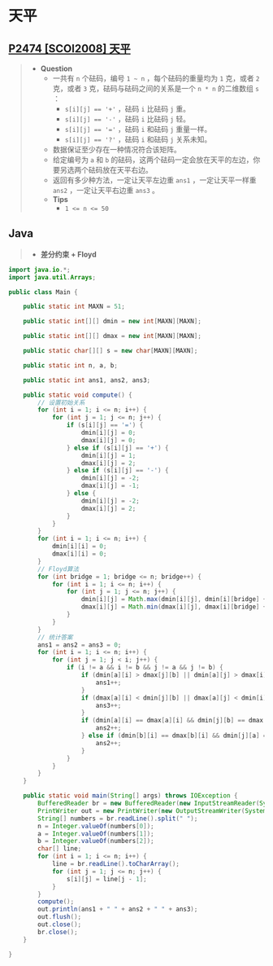 # 天平

## [P2474 [SCOI2008] 天平](https://www.luogu.com.cn/problem/P2474)

> - **Question**
>   - 一共有 `n` 个砝码，编号 `1 ~ n` ，每个砝码的重量均为 `1` 克，或者 `2` 克，或者 `3` 克，砝码与砝码之间的关系是一个 `n * n` 的二维数组 `s` ：
>     - `s[i][j] == '+'` ，砝码 `i` 比砝码 `j` 重。
>     - `s[i][j] == '-'` ，砝码 `i` 比砝码 `j` 轻。
>     - `s[i][j] == '='` ，砝码 `i` 和砝码 `j` 重量一样。
>     - `s[i][j] == '?'` ，砝码 `i` 和砝码 `j` 关系未知。
>   - 数据保证至少存在一种情况符合该矩阵。
>   - 给定编号为 `a` 和 `b` 的砝码，这两个砝码一定会放在天平的左边，你要另选两个砝码放在天平右边。
>   - 返回有多少种方法，一定让天平左边重 `ans1` ，一定让天平一样重 `ans2` ，一定让天平右边重 `ans3` 。
>   - **Tips**
>     - `1 <= n <= 50`

## Java

> - **差分约束 + Floyd**

```java
import java.io.*;
import java.util.Arrays;

public class Main {

    public static int MAXN = 51;

    public static int[][] dmin = new int[MAXN][MAXN];

    public static int[][] dmax = new int[MAXN][MAXN];

    public static char[][] s = new char[MAXN][MAXN];

    public static int n, a, b;

    public static int ans1, ans2, ans3;

    public static void compute() {
        // 设置初始关系
        for (int i = 1; i <= n; i++) {
            for (int j = 1; j <= n; j++) {
                if (s[i][j] == '=') {
                    dmin[i][j] = 0;
                    dmax[i][j] = 0;
                } else if (s[i][j] == '+') {
                    dmin[i][j] = 1;
                    dmax[i][j] = 2;
                } else if (s[i][j] == '-') {
                    dmin[i][j] = -2;
                    dmax[i][j] = -1;
                } else {
                    dmin[i][j] = -2;
                    dmax[i][j] = 2;
                }
            }
        }
        for (int i = 1; i <= n; i++) {
            dmin[i][i] = 0;
            dmax[i][i] = 0;
        }
        // Floyd算法
        for (int bridge = 1; bridge <= n; bridge++) {
            for (int i = 1; i <= n; i++) {
                for (int j = 1; j <= n; j++) {
                    dmin[i][j] = Math.max(dmin[i][j], dmin[i][bridge] + dmin[bridge][j]);
                    dmax[i][j] = Math.min(dmax[i][j], dmax[i][bridge] + dmax[bridge][j]);
                }
            }
        }
        // 统计答案
        ans1 = ans2 = ans3 = 0;
        for (int i = 1; i <= n; i++) {
            for (int j = 1; j < i; j++) {
                if (i != a && i != b && j != a && j != b) {
                    if (dmin[a][i] > dmax[j][b] || dmin[a][j] > dmax[i][b]) {
                        ans1++;
                    }
                    if (dmax[a][i] < dmin[j][b] || dmax[a][j] < dmin[i][b]) {
                        ans3++;
                    }
                    if (dmin[a][i] == dmax[a][i] && dmin[j][b] == dmax[j][b] && dmin[a][i] == dmin[j][b]) {
                        ans2++;
                    } else if (dmin[b][i] == dmax[b][i] && dmin[j][a] == dmax[j][a] && dmin[b][i] == dmin[j][a]) {
                        ans2++;
                    }
                }
            }
        }
    }

    public static void main(String[] args) throws IOException {
        BufferedReader br = new BufferedReader(new InputStreamReader(System.in));
        PrintWriter out = new PrintWriter(new OutputStreamWriter(System.out));
        String[] numbers = br.readLine().split(" ");
        n = Integer.valueOf(numbers[0]);
        a = Integer.valueOf(numbers[1]);
        b = Integer.valueOf(numbers[2]);
        char[] line;
        for (int i = 1; i <= n; i++) {
            line = br.readLine().toCharArray();
            for (int j = 1; j <= n; j++) {
                s[i][j] = line[j - 1];
            }
        }
        compute();
        out.println(ans1 + " " + ans2 + " " + ans3);
        out.flush();
        out.close();
        br.close();
    }

}
```

